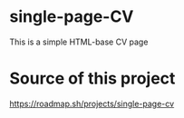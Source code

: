 # single-page-CV
This is a simple HTML-base CV page
# Source of this project
https://roadmap.sh/projects/single-page-cv
